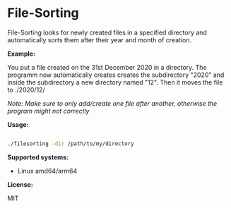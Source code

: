 # File-Sorting

File-Sorting looks for newly created files in a specified directory and automatically sorts them
after their year and month of creation. 

**Example:**

You put a file created on the 31st December 2020 in a directory. The programm now automatically creates
creates the subdirectory "2020" and inside the subdirectory a new directory named "12". Then it moves the file to
./2020/12/

*Note: Make sure to only add/create one file after another, otherwise the program might not correctly*

**Usage:**

``` bash

./filesorting -dir /path/to/my/directory

```

**Supported systems:**

- Linux amd64/arm64

**License:**

MIT
